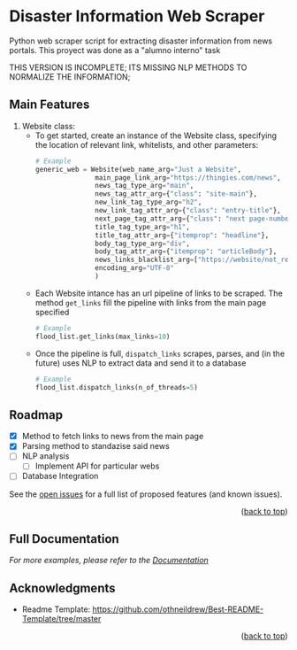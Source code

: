 <!-- Improved compatibility of back to top link: See: https://github.com/othneildrew/Best-README-Template/pull/73 -->
<a name="readme-top"></a>
<!--
*** Thanks for checking out the Best-README-Template. If you have a suggestion
*** that would make this better, please fork the repo and create a pull request
*** or simply open an issue with the tag "enhancement".
*** Don't forget to give the project a star!
*** Thanks again! Now go create something AMAZING! :D
-->



<!-- PROJECT SHIELDS -->
<!--
*** I'm using markdown "reference style" links for readability.
*** Reference links are enclosed in brackets [ ] instead of parentheses ( ).
*** See the bottom of this document for the declaration of the reference variables
*** for contributors-url, forks-url, etc. This is an optional, concise syntax you may use.
*** https://www.markdownguide.org/basic-syntax/#reference-style-links -->

# Disaster Information Web Scraper
Python web scraper script for extracting disaster information from news portals.
This proyect was done as a "alumno interno" task

THIS VERSION IS INCOMPLETE; ITS MISSING NLP METHODS TO NORMALIZE THE INFORMATION;


## Main Features
1. Website class:
    - To get started, create an instance of the Website class, specifying the location of relevant link, whitelists, and other parameters:
      ```py
      # Example
      generic_web = Website(web_name_arg="Just a Website",
                     main_page_link_arg="https://thingies.com/news",
                     news_tag_type_arg="main",
                     news_tag_attr_arg={"class": "site-main"},
                     new_link_tag_type_arg="h2",
                     new_link_tag_attr_arg={"class": "entry-title"},
                     next_page_tag_attr_arg={"class": "next page-numbers"},
                     title_tag_type_arg="h1",
                     title_tag_attr_arg={"itemprop": "headline"},
                     body_tag_type_arg="div",
                     body_tag_attr_arg={"itemprop": "articleBody"},
                     news_links_blacklist_arg=["https://website/not_related_stuff/.+"],
                     encoding_arg="UTF-8"
                     )
      ```
    - Each Website intance has an url pipeline of links to be scraped. The method  `get_links` fill the pipeline with links from the main page specified
      ```py
      # Example
      flood_list.get_links(max_links=10)
      ```
    - Once the pipeline is full, `dispatch_links` scrapes, parses, and (in the future) uses NLP to extract data and send it to a database
      ```py
      # Example
      flood_list.dispatch_links(n_of_threads=5)
      ```


<!-- ROADMAP -->
## Roadmap

- [x] Method to fetch links to news from the main page
- [x] Parsing method to standazise said news
- [ ] NLP analysis
    - [ ] Implement API for particular webs
- [ ] Database Integration

See the [open issues](https://github.com/github_username/repo_name/issues) for a full list of proposed features (and known issues).

<p align="right">(<a href="#readme-top">back to top</a>)</p>

<!-- Doctumentation  -->
## Full Documentation

_For more examples, please refer to the [Documentation](https://example.com)_

<!-- ACKNOWLEDGMENTS -->
## Acknowledgments

* Readme Template: https://github.com/othneildrew/Best-README-Template/tree/master

<p align="right">(<a href="#readme-top">back to top</a>)</p>

 
